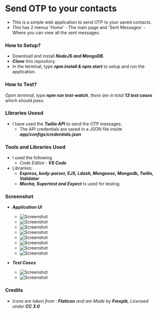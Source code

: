 # Send OTP to your contacts
* This is a simple web application to send OTP to your saved contacts. 
* This has 2 menus 'Home' - The main page and 'Sent Messages' - Where you can view all the sent messages.

### How to Setup?
* Download and install _**NodeJS and MongoDB**_.
* _**Clone**_ this repository.
* In the terminal, type _**npm install & npm start**_ to setup and run the application.

### How to Test?
_Open terminal, type **npm run test-watch**, there are in total **13 test cases** which should pass._

### Libraries Usesd
* I have used the **_Twilio API_** to send the OTP messages.
  * The API credentials are saved in a JSON file inside _**app/configs/credentials.json**_ 

### Tools and Libraries Used 
* I used the following 
  * _Code Editior : **VS Code**_
* Librariies:
  * _**Express, body-parser, EJS, Ldash, Mongoose, Mongodb, Twilio, Validator**_
  * _**Mocha, Supertest and Expect**_ is used for testing.

### Screenshot
* _**Application UI**_
  * ![Screenshot](screenshots/ui1.JPG)
  * ![Screenshot](screenshots/ui2.JPG)
  * ![Screenshot](screenshots/ui3.JPG)
  * ![Screenshot](screenshots/ui4.JPG)
  * ![Screenshot](screenshots/ui5.JPG)
  * ![Screenshot](screenshots/ui5a.JPG)
  * ![Screenshot](screenshots/ui6.JPG)
  * ![Screenshot](screenshots/ui7.JPG)

* _**Test Cases**_
  * ![Screenshot](screenshots/test1.JPG)
  * ![Screenshot](screenshots/test2.JPG)
 
### Credits 
* _Icons are taken from : **Flaticon** and are Made by **Freepik**, Licensed under **CC 3.0**_